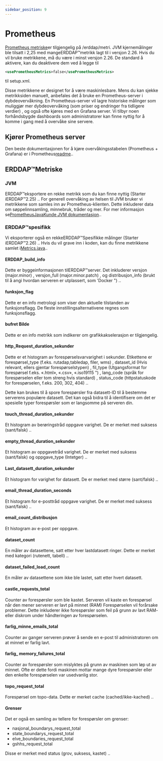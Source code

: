 ```yaml
---
sidebar_position: 9
---
```

# Prometheus

[Prometheus metriske](https://prometheus.io/)er tilgjengelig på /erddap/metri. JVM kjernemålinger ble tilsatt i 2,25 med mangeERDDAP™metrikk lagt til i versjon 2.26. Hvis du vil bruke metrikkene, må du være i minst versjon 2.26. De standard å aktivere, kan du deaktivere dem ved å legge til
```xml
<usePrometheusMetrics>false</usePrometheusMetrics>
```
til setup.xml.

Disse metrikkene er designet for å være maskinlesbare. Mens du kan sjekke metrikksiden manuelt, anbefales det å bruke en Prometheus-server i dybdeovervåkning. En Prometheus-server vil lagre historiske målinger som muliggjør mer dybdeovervåking (som priser og endringer fra tidligere verdier) , og også ofte kjøres med en Grafana server. Vi tilbyr noen forhåndsbygde dashboards som administratorer kan finne nyttig for å komme i gang med å overvåke sine servere.

## Kjører Prometheus server

Den beste dokumentasjonen for å kjøre overvåkingsstabelen (Prometheus + Grafana) er i Prometheus[readme](https://github.com/ERDDAP/erddap/blob/main/docker/prometheus/README.md)..

## ERDDAP™Metriske

### JVM

ERDDAP™eksportere en rekke metrikk som du kan finne nyttig (Starter iERDDAP™2.25) .. For generell overvåking av helsen til JVM bruker vi metrikkene som samles inn av Prometheus-klienten. Dette inkluderer data om søppelinnsamling, minnebruk, tråder og mer. For mer informasjon se[PrometheusJavaKunde JVM dokumentasjon](https://prometheus.github.io/client_java/instrumentation/jvm/)..

### ERDDAP™spesifikk

Vi eksporterer også en rekkeERDDAP™Spesifikke målinger (Starter iERDDAP™2.26) .. Hvis du vil grave inn i koden, kan du finne metrikkene samlet i[Metrics.java](https://github.com/ERDDAP/erddap/blob/main/WEB-INF/classes/gov/noaa/pfel/erddap/util/Metrics.java)..

#### ERDDAP_build_info

Dette er byggeinformasjonen tilERDDAP™server. Det inkluderer versjon (major.minor) , versjon_full (major.minor.patch) , og distribusjon_info (brukt til å angi hvordan serveren er utplassert, som 'Docker \") ..

#### funksjon_flag

Dette er en info metrologi som viser den aktuelle tilstanden av funksjonsflagg. De fleste innstillingsalternativene regnes som funksjonsflagg.

#### bufret Bilde

Dette er en info metrikk som indikerer om grafikkakselerasjon er tilgjengelig.

#### http_Request_duration_sekunder

Dette er et histogram av forespørselsvarvarighet i sekunder. Etikettene er forespørsel_type (f.eks. rutadap,tabledap, filer, wms) , dataset_id (Hvis relevant, ellers gjentar forespørselstypen) , fil_type (Utgangsformat for forespørsel f.eks. «.html», «.csv», «.iso19115 \") , lang_code (språk for forespørselen eller tom streng hvis standard) , status_code (httpstatuskode for forespørselen, f.eks. 200, 302, 404) ..

Dette kan brukes til å spore forespørsler fra datasett-ID til å bestemme serverens populære datasett. Det kan også bidra til å identifisere om det er spesielle typer forespørsler som er langsomme på serveren din.

#### touch_thread_duration_sekunder

Et histogram av berøringstråd oppgave varighet. De er merket med suksess (sant/falsk) ..

#### empty_thread_duration_sekunder

Et histogram av oppgavetråd varighet. De er merket med suksess (sant/falsk) og oppgave_type (Intetger) ..

#### Last_datasett_duration_sekunder

Et histogram for varighet for datasett. De er merket med større (sant/falsk) ..

#### email_thread_duration_seconds

Et histogram for e-posttråd oppgave varighet. De er merket med suksess (sant/falsk) ..

#### email_count_distribusjon

Et histogram av e-post per oppgave.

#### dataset_count

En måler av datasettene, satt etter hver lastdatasett ringer. Dette er merket med kategori (rutenett, tabell) ..

#### dataset_failed_load_count

En måler av datasettene som ikke ble lastet, satt etter hvert datasett.

#### castle_requests_total

Counter av forespørsler som ble kastet. Serveren vil kaste en forespørsel når den mener serveren er lavt på minnet (RAM) Forespørselen vil forårsake problemer. Dette inkluderer ikke forespørsler som feil på grunn av lavt RAM- eller diskrom under håndteringen av forespørselen.

#### farlig_minne_emails_total

Counter av ganger serveren prøver å sende en e-post til administratoren om at minnet er farlig lavt.

#### farlig_ memory_failures_total

Counter av forespørsler som mislyktes på grunn av maskinen som løp ut av minnet. Ofte er dette fordi maskinen mottar mange dyre forespørsler eller den enkelte forespørselen var usedvanlig stor.

#### topo_request_total

Forespørsel om topo-data. Dette er merket cache (cached/ikke-kached) ..

#### Grenser

Det er også en samling av tellere for forespørsler om grenser:

 - nasjonal_boundarys_request_total
 - state_boundarys_request_total
 - elve_boundaries_request_total
 - gshhs_request_total

Disse er merket med status (grov, suksess, kastet) ..
